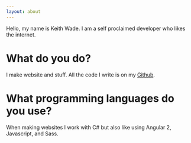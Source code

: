 ```yaml
---
layout: about
---
```


Hello, my name is Keith Wade. I am a self proclaimed developer who likes the internet.

# What do you do?
I make website and stuff. All the code I write is on my [Github](https://github.com/keawade).

# What programming languages do you use?
When making websites I work with C# but also like using Angular 2, Javascript, and Sass.
